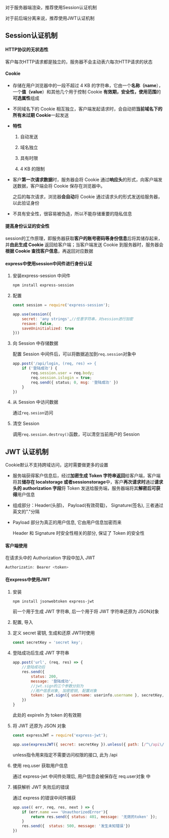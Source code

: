 对于服务器端渲染，推荐使用Session认证机制

对于前后端分离来说，推荐使用JWT认证机制

## Session认证机制

#### HTTP协议的无状态性

客户每次HTTP请求都是独立的，服务器不会主动表六每次HTTP请求的状态

#### Cookie

- 存储在用户浏览器中的一段不超过 4 KB 的字符串，它由一个**名称（name**），一个**值（value**）和其他几个用于控制 Cookie **有效期，安全性，使用范围**的**可选属性**组成

- 不同域名下的 Cookie 相互独立，客户端发起请求时，会自动把**当前域名下的所有未过期 Cookie**一起发送

- **特性**
  
  1. 自动发送
  
  2. 域名独立
  
  3. 具有时限
  
  4. 4 KB 的限制

- 客户**第一次请求数据**时，服务器会将 Cookie 通过**响应头**的形式，向客户端发送数据，客户端会将 Cookie 保存在浏览器中。
  
  之后的每次请求，浏览器**会自动**将 Cookie 通过请求头的形式发送给服务器，以此验证身份

- 不具有安全性，很容易被伪造，所以不能存储重要的隐私信息

#### 提高身份认证的安全性

session的工作原理，即服务器获取**客户的账号密码等身份信息**后将其储存起来，并**由此生成 Cookie** 返回给客户端；当客户端发送 Cookie 到服务器时，服务器会**根据 Cookie 查找客户信息**，再返回对应数据

#### express中使用session中间件进行身份认证

1. 安装express-session 中间件
   
   ```bash
   npm install express-session
   ```

2. 配置
   
   ```js
   const session = require('express-session');
   
   app.use(session({
       secret: 'any strings',//任意字符串，对session进行加密
       resave: false,
       saveUninitialized: true
   }))
   ```

3. 向 Session 中存储数据
   
   配置 Session 中间件后，可以将数据追加到`req.session`对象中
   
   ```js
   app.post('/api/login, (req, res) => {
       if ('登陆成功') {
           req.session.user = req.body;
           req.session.islogin = true;
           req.send({ status; 0, msg: '登陆成功' })
       }
   })
   ```

4. 从 Session 中访问数据
   
   通过`req.sesion`访问

5. 清空 Session
   
   调用`req.session.destroy()`函数，可以清空当前用户的 Session

## JWT 认证机制

 Cookie默认不支持跨域访问，这时需要做更多的设置

- 服务端获得客户信息后，经过**加密生成 Token 字符串返回**给客户端，客户端将其**储存在 localstorage 或者sessionstorage**中，客户**再次请求时**通过**请求头的 authorization 字段**将 Token 发送给服务端，服务器端将其**解密后可获得**用户信息

- 组成部分：Header(头部)， Payload(有效荷载)， Signature(签名), 三者通过英文的"."分隔

- Payload 部分为真正的用户信息, 它由用户信息加密而来
  
  Header 和 Signature 时安全性相关的部分, 保证了 Token 的安全性

#### 客户端使用

在请求头中的 Authorization 字段中加入 JWT

```js
Authorizatin: Bearer <token>
```

#### 在express中使用JWT

1. 安装
   
   ```bash
   npm install jsonwebtoken express-jwt
   ```
   
   前一个用于生成 JWT 字符串, 后一个用于将 JWT 字符串还原为 JSON对象

2. 配置, 导入

3. 定义 secret 密钥, 生成和还原 JWT时使用
   
   ```js
   const secretKey = 'secret key';
   ```

4. 登陆成功后生成 JWT 字符串
   
   ```js
   app.post('url', (req, res) => {
       //登陆成功后
       res.send({
           status: 200,
           message: '登陆成功',
           //jwt.sign的三个参数分别为
           //用户信息对象, 加密密钥, 配置对象
           token: jwt.sign({ username: userinfo.username }, secretKey, {  expiresIn: '30s' })
       })
   }
   ```
   
   此处的 expireIn 为 token 的有效期

5. 将 JWT 还原为 JSON 对象
   
   ```js
   const expressJWT = require('express-jwt');
   
   app.use(expressJWT({ secret: secretKey }).unless({ path: [/^\/api\//] })
   ```
   
   unless指令用来指定不需要访问权限的接口, 此为 /api

6. 使用 req.user 获取用户信息
   
   通过 express-jwt 中间件处理后, 用户信息会被保存在 req.user对象 中

7. 捕获解析 JWT 失败后的错误
   
   通过 express 的错误中间件捕获
   
   ```js
   app.use(( err, req, res, next ) => {
       if (err.name === 'UnauthorizedError'){
           return res.send({ status: 401, message: '无效的token' });
       }    
       res.send({  status: 500, message: '发生未知错误'})
   })
   ```
